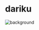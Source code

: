 # dariku

![background](https://github.com/karismaidatur/dariku/assets/160145576/6afd4c51-3301-4bcd-9184-710b0d6474dc)
